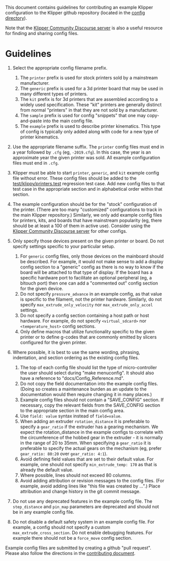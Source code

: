 This document contains guidelines for contributing an example Klipper
configuration to the Klipper github repository (located in the [config
directory](../config/)).

Note that the [Klipper Community Discourse
server](https://community.klipper3d.org) is also a useful resource for finding
and sharing config files.

# Guidelines

1. Select the appropriate config filename prefix.
   1. The `printer` prefix is used for stock printers sold by a mainstream
manufacturer.
   2. The `generic` prefix is used for a 3d printer board that may be used in many
different types of printers.
   3. The `kit` prefix is for 3d printers that are assembled according to a widely
used specification. These "kit" printers are generally distinct from normal
"printers" in that they are not sold by a manufacturer.
   4. The `sample` prefix is used for config "snippets" that one may copy-and-paste
into the main config file.
   5. The `example` prefix is used to describe printer kinematics. This type of
config is typically only added along with code for a new type of printer
kinematics.

2. Use the appropriate filename suffix. The `printer` config files must end in a
year followed by `.cfg` (eg, `-2019.cfg`). In this case, the year is an
approximate year the given printer was sold. All example configuration files
must end in `.cfg`.
3. Klipper must be able to start `printer`, `generic`, and `kit` example config
file without error. These config files should be added to the
[test/klippy/printers.test](../test/klippy/printers.test) regression test case.
Add new config files to that test case in the appropriate section and in
alphabetical order within that section.
4. The example configuration should be for the "stock" configuration of the
printer. (There are too many "customized" configurations to track in the main
Klipper repository.) Similarly, we only add example config files for printers,
kits, and boards that have mainstream popularity (eg, there should be at least
a 100 of them in active use). Consider using the [Klipper Community Discourse
server](https://community.klipper3d.org) for other configs.
5. Only specify those devices present on the given printer or board. Do not
specify settings specific to your particular setup.
   1. For `generic` config files, only those devices on the mainboard should be
described. For example, it would not make sense to add a display config section
to a "generic" config as there is no way to know if the board will be
attached to that type of display. If the board has a specific hardware port to
facilitate an optional peripheral (eg, a bltouch port) then one can add a
"commented out" config section for the given device.
   2. Do not specify `pressure_advance` in an example config, as that value is
specific to the filament, not the printer hardware. Similarly, do not specify
`max_extrude_only_velocity` nor `max_extrude_only_accel` settings.
   3. Do not specify a config section containing a host path or host hardware. For
example, do not specify `<virtual_sdcard>` nor `<temperature_host>` config
sections.
   4. Only define macros that utilize functionality specific to the given printer or
to define g-codes that are commonly emitted by slicers configured for the given
printer.

6. Where possible, it is best to use the same wording, phrasing, indentation, and
section ordering as the existing config files.
   1. The top of each config file should list the type of micro-controller the user
should select during "make menuconfig". It should also have a reference to
"docs/Config_Reference.md".
   2. Do not copy the field documentation into the example config files. (Doing so
creates a maintenance burden as an update to the documentation would then
require changing it in many places.)
   3. Example config files should not contain a "SAVE_CONFIG" section. If
necessary, copy the relevant fields from the SAVE_CONFIG section to the
appropriate section in the main config area.
   4. Use `field: value` syntax instead of `field=value`.
   5. When adding an extruder `rotation_distance` it is preferable to specify a
`gear_ratio` if the extruder has a gearing mechanism. We expect the
rotation_distance in the example configs to correlate with the circumference of
the hobbed gear in the extruder - it is normally in the range of 20 to 35mm.
When specifying a `gear_ratio` it is preferable to specify the actual gears on
the mechanism (eg, prefer `gear_ratio: 80:20` over `gear_ratio: 4:1`).
   6. Avoid defining field values that are set to their default value. For example,
one should not specify `min_extrude_temp: 170` as that is already the default
value.
   7. Where possible, lines should not exceed 80 columns.
   8. Avoid adding attribution or revision messages to the config files. (For
example, avoid adding lines like "this file was created by ...".) Place
attribution and change history in the git commit message.

7. Do not use any deprecated features in the example config file. The
`step_distance` and `pin_map` parameters are deprecated and should not be in
any example config file.
8. Do not disable a default safety system in an example config file. For example,
a config should not specify a custom `max_extrude_cross_section`. Do not enable
debugging features. For example there should not be a `force_move` config
section.

Example config files are submitted by creating a github "pull request". Please
also follow the directions in the [contributing document](CONTRIBUTING.md).
